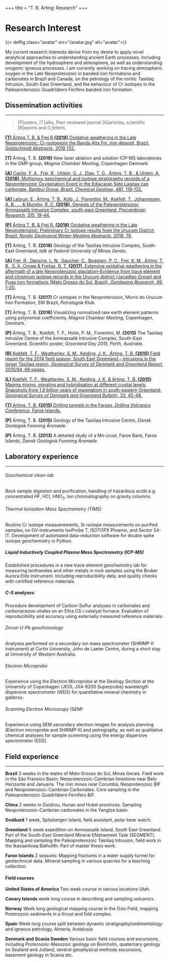 +++
title = "T. B. Árting: Research"
+++

# Research Interest

{{< deffig class="avatar" src="/avatar.jpg" alt="avatar">}}

My current research interests derive from my desire to apply novel analytical approaches to understanding ancient Earth processes. Including development of the hydrosphere and atmosphere, as well as understanding orogenic igneous processes. I am currently working on tracing atmospheric oxygen in the Late Neoproterozoic in banded iron formations and carbonates in Brazil and Canada, on the petrology of the noritic Tasiilaq Intrusion, South-East Greenland, and the behaviour of Cr isotopes in the Paleoproterozoic Quadrilátero Ferífero banded iron formation.


## Dissemination activities

---

>
> [P]osters, [T]alks, Peer reviewed journal [A]articles, scientific [R]eports and [L]etters.
> 

[__[T]__ Árting T. B. & Frei R __(2019)__ Oxidative weathering in the Late Neoproterozoic: Cr-isotopesin the Banda Alta Fm. iron deposit, Brazil. _Goldschmidt Abstracts_, 2019 132.](https://goldschmidtabstracts.info/2019/132.pdf)

__[T]__ Árting, T. B. __(2019)__ New laser ablation and solution ICP-MS laboratories in the GMP group, _Magma Chamber Meeting_, Copenhagen Denmark. 

[__[A]__ Caxito, F. A., Frei, R., Uhlein, G. J., Dias, T. G., Árting, T. B., & Uhlein, A. __(2018)__. Multiproxy geochemical and isotope stratigraphy records of a Neoproterozoic Oxygenation Event in the Ediacaran Sete Lagoas cap carbonate, Bambuí Group, Brazil. _Chemical Geology_, 481, 119-132.](https://doi.org/10.1016/j.chemgeo.2018.02.007)

[__[A]__ Lebrun, E., Árting, T. B., Kolb, J., Fiorentini, M., Kokfelt, T., Johannesen, A. B., ... & Murphy, R. C. __(2018)__. Genesis of the Paleoproterozoic Ammassalik Intrusive Complex, south-east Greenland. _Precambrian Research_, 315, 19-44.](https://doi.org/10.1016/j.precamres.2018.06.016)

[__[P]__ Árting T. B. & Frei R. __(2018)__ Oxidative weathering in the Late Neoproterozoic: Preliminary Cr Isotope results from the Urucum District, _Brazil. Nordic Geological Winter Meeting Abstracts_, 2018, 78.](https://2dgf.dk/xpdf/NGWM2018-Abstract_Volume_20180103.pdf#page=78)

__[T]__ Árting, T. B. __(2018)__ Geology of the Tasiilaq Intrusive Comples, South-East Greenland, _talk at Federal University of Minas Gerais_.

[__[A]__ Frei, R., Døssing, L. N., Gaucher, C., Boggiani, P. C., Frei, K. M., Árting, T. B., S. A. Crowe & Freitas, B. T. __(2017)__. Extensive oxidative weathering in the aftermath of a late Neoproterozoic glaciation–Evidence from trace element and chromium isotope records in the Urucum district (Jacadigo Group) and Puga iron formations (Mato Grosso do Sul, Brazil). _Gondwana Research_, 49, 1-20.](https://doi.org/10.1016/j.gr.2017.05.003)

__[T]__ Árting, T. B. __(2017)__ Cr isotopes in the Neoproterozoic, Morro do Urucum Iron Formation, SW Brazil, _Petrologisk Klub_.

__[T]__ Árting, T. B. __(2016)__ Visualizing normalized rare earth element patterns using polynomial coefficients, _Magma Chamber Meeting_, Copenhagen, Denmark.

__[P]__ Árting, T. B., Kokfelt, T. F., Holm, P. M., Fiorentini, M. __(2015)__ The Tasiilaq Intrusive Centre of the Ammassalik Intrusive Complex, South-East Greenland. Scientific poster, _Greenland Day 2015, Perth, Australia_.

[__[R]__ Kokfelt, T. F., Weatherley, S. M., Keiding, J. K., Árting, T. B. __(2015)__ Field report for the 2014 field season, South East Greenland – intrusions in the larger Tasiilaq region, _Geological Survey of Denmark and Greenland Report_, 2015/84, 66 pages.](https://data.geus.dk/g500segment/32459_GEUS-R_2016_38.pdf)

[__[L]__ Kokfelt, T. F., Weatherley, S. M., Keiding, J. K. & Árting, T. B. __(2015)__ Magma mixing, mingling and hybridisation at different crustal levels: Snapshots from 1.9 billion years of magmatism in south-eastern Greenland. _Geological Survey of Denmark and Greenland Bulletin_, 33, 45-48.](https://doi.org/10.34194/geusb.v33.4486)

[__[T]__ Árting, T. B. __(2015)__ Drilling tunnels in the Faroes, _Drilling Volcanics Conference_, Faroe Islands.](http://jrasmussen.jf.fo/programme.html)

__[P]__ Árting, T. B. __(2015)__ Geology of the Tasiilaq Intrusive Centre, _Dansk Geologisk Forening Årsmøde_.

__[P]__ Árting, T. B. __(2013)__ A detailed study of a Mn-crust, Faroe Bank, Faroe Islands, _Dansk Geologisk Forening Årsmøde_.

## Laboratory experience

---

###### Geochemical clean-lab
Rock sample digestion and purification, handling of hazardous acids e.g. concentrated HF, HCl, HNO<sub>3</sub>. Ion chromatography on gravity columns. 

###### Thermal Ionisation Mass Spectrometry (TIMS)
Routine Cr isotope measuerements, Sr isotope measurements on purified samples, on GV-instruments IsoProbe T, ISOTOPX Phoenix, and Sector 54-IT. Development of automated data-reduction software for double spike isotope geochemistry in Python.

##### Liquid Inductively Coupled Plasma Mass Spectrometry (ICP-MS)
Established procedures in a new trace element geochemistry lab for measuring lanthanides and other metals in rock samples using the Bruker Aurora Elite instrument. Including reproducibility data, and quality checks with certified reference materials.

##### C-S analyses
Procedure development of Carbon-Sulfur analyses in carbonates and carbonaceous-shales on an Eltra CS-i catalyst furnace. Evaluation of reproducibility and accuracy using externally measured reference materials.

###### Zircon U-Pb geochronology
Analyses performed on a secondary ion mass spectrometer (SHRIMP-II instrument) at Curtin University, John de Laeter Centre, during a short stay at University of Western Australia.

###### Electron Microprobe
Experience using the Electron Microprobe at the Geology Section at the University of Copenhagen (JEOL JXA-8200 Superprobe) wavelength dispersive spectrometer (WDS) for quantitative mineral chemistry in gabbros.

###### Scanning Electron Microscopy (SEM)
Experience using SEM secondary electron images for analysis planning (Electron microprobe and SHRIMP-II) and petrography, as well as qualitative chemical analyses for sample screening using the energy dispersive spectrometer (EDS).

## Field experience

---

__Brazil__ 3 weeks in the states of Mato Grosso do Sul, Minas Gerais. Field work in the São Fransico Basin: Neoproterozoic-Cambrian limestone near Belo Horizonte and Januaría. The iron mines near Corumbá, Neoproterozoic BIF and Neoproterozoic-Cambrian Carbonates. Core sampling in the Paleoproterozoic Quadrilátero Ferrífero BIF. 

__China__ 2 weeks in Guizhou, Hunan and Hubei provinces. Sampling Neoproterozoic-Cambrian carbonates in the Yangtze basin.

__Svalbard__ 1 week, Spitsbergen Island, field assistant, polar-bear watch.

__Greenland__ 6 week expedition on Ammassalik Island, South East Greenland. Part of the South-East Greenland Mineral ENdowment Task (SEGMENT). Mapping and sampling the Paleoproterozoic Tasiilaq Intrusion, field work in the Ikasaartivaq Batholith. Part of master thesis work.

__Faroe Islands__ 2 seasons: Mapping fractures in a water supply tunnel for geotechnical data. Mineral sampling in various quarries for a teaching collection.

#### Field courses 

__United States of America__ Two week course in various locations Utah.

__Canary Islands__ week long course in describing and sampling volcanics.

__Norway__ Week long geological mapping course in the Oslo Field, mapping Proterozoic sediments in a thrust and fold complex.

__Spain__ Week long course split between dynamic stratigraphy/sedimentology and igneous petrology, Almería, Andalusia

__Denmark and Scania Sweden__ Various basic field courses and excursions, including Proterozoic-Mesozoic geology on Bornholm, quaternary geology on Sealand and Jutland, several geophysical methods excursions, basement geology in Scania etc.

